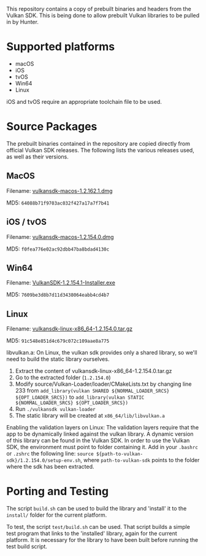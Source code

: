 This repository contains a copy of prebuilt binaries and headers from
the Vulkan SDK. This is being done to allow prebuilt Vulkan libraries
to be pulled in by Hunter.

# Supported platforms

- macOS
- iOS
- tvOS
- Win64
- Linux

iOS and tvOS require an appropriate toolchain file to be used.

# Source Packages

The prebuilt binaries contained in the repository are copied directly
from official Vulkan SDK releases. The following lists the various
releases used, as well as their versions.

## MacOS

Filename: [vulkansdk-macos-1.2.162.1.dmg](https://vulkan.lunarg.com/sdk/home#sdk/downloadConfirm/1.2.162.1/mac/vulkansdk-macos-1.2.162.1.dmg)

MD5: `64088b71f9703ac032f427a17a7f7b41`

## iOS / tvOS

Filename: [vulkansdk-macos-1.2.154.0.dmg](https://vulkan.lunarg.com/sdk/home#sdk/downloadConfirm/1.2.154.0/mac/vulkansdk-macos-1.2.154.0.dmg)

MD5: `f0fea776e02ac92dbb47ba8bdad4130c`

## Win64

Filename: [VulkanSDK-1.2.154.1-Installer.exe](https://vulkan.lunarg.com/sdk/home#sdk/downloadConfirm/1.2.154.1/windows/VulkanSDK-1.2.154.1-Installer.exe)

MD5: `7609be3d8b7d11d3438064eabb4cd4b7`

## Linux

Filename: [vulkansdk-linux-x86_64-1.2.154.0.tar.gz](https://vulkan.lunarg.com/sdk/home#sdk/downloadConfirm/1.2.154.0/linux/vulkansdk-linux-x86_64-1.2.154.0.tar.gz)

MD5: `91c548e851d4c679c072c109aae8a775`

libvulkan.a:
On Linux, the vulkan sdk provides only a shared library, so we'll need to build the static library ourselves.
1. Extract the content of vulkansdk-linux-x86_64-1.2.154.0.tar.gz
2. Go to the extracted folder (`1.2.154.0`)
2. Modify source/Vulkan-Loader/loader/CMakeLists.txt by changing line 233 from `add_library(vulkan SHARED ${NORMAL_LOADER_SRCS} ${OPT_LOADER_SRCS})` to `add_library(vulkan STATIC ${NORMAL_LOADER_SRCS} ${OPT_LOADER_SRCS})`
3. Run `./vulkansdk vulkan-loader`
4. The static library will be created at `x86_64/lib/libvulkan.a`

Enabling the validation layers on Linux:
The validation layers require that the app to be dynamically linked against the vulkan library.
A dynamic version of this library can be found in the Vulkan SDK.
In order to use the Vulkan SDK, the environment must point to folder containing it.
Add in your `.bashrc` or `.zshrc` the following line:
`source ${path-to-vulkan-sdk}/1.2.154.0/setup-env.sh`, where `path-to-vulkan-sdk` points to the folder where the sdk has been extracted.

# Porting and Testing

The script `build.sh` can be used to build the library and 'install' it
to the `install/` folder for the current platform.

To test, the script `test/build.sh` can be used. That script builds a
simple test program that links to the 'installed' library, again for the
current platform. It is necessary for the library to have been built
before running the test build script.
